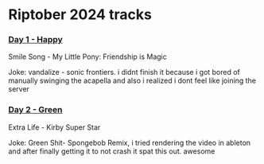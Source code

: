 # Riptober 2024 tracks
### [Day 1 - Happy](/Day01.mp3)
Smile Song - My Little Pony: Friendship is Magic

Joke: vandalize - sonic frontiers. i didnt finish it because i got bored of manually swinging the acapella and also i realized i dont feel like joining the server
### [Day 2 - Green](/Day02.mp4)
Extra Life - Kirby Super Star

Joke: Green Shit- Spongebob Remix, i tried rendering the video in ableton and after finally getting it to not crash it spat this out. awesome